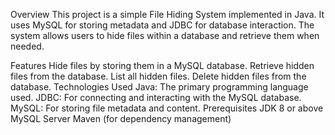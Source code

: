 Overview
This project is a simple File Hiding System implemented in Java. It uses MySQL for storing metadata and JDBC for database interaction. The system allows users to hide files within a database and retrieve them when needed.

Features
Hide files by storing them in a MySQL database.
Retrieve hidden files from the database.
List all hidden files.
Delete hidden files from the database.
Technologies Used
Java: The primary programming language used.
JDBC: For connecting and interacting with the MySQL database.
MySQL: For storing file metadata and content.
Prerequisites
JDK 8 or above
MySQL Server
Maven (for dependency management)
